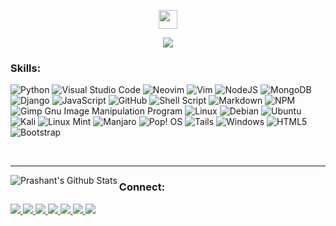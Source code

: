 <p align="center"><img align="center" src="https://raw.githubusercontent.com/MartinHeinz/MartinHeinz/master/wave.gif" width="30px"></p>
<p align="center"><img src="https://user-images.githubusercontent.com/68837209/147668616-a949e10a-5a78-44df-87c0-782b8829103b.gif"></p>

### Skills:
![Python](https://img.shields.io/badge/python-3670A0?style=for-the-badge&logo=python&logoColor=ffdd54)
![Visual Studio Code](https://img.shields.io/badge/Visual%20Studio%20Code-0078d7.svg?style=for-the-badge&logo=visual-studio-code&logoColor=white)
![Neovim](https://img.shields.io/badge/NeoVim-%2357A143.svg?&style=for-the-badge&logo=neovim&logoColor=white)
![Vim](https://img.shields.io/badge/VIM-%2311AB00.svg?style=for-the-badge&logo=vim&logoColor=white)
![NodeJS](https://img.shields.io/badge/node.js-6DA55F?style=for-the-badge&logo=node.js&logoColor=white)
![MongoDB](https://img.shields.io/badge/MongoDB-%234ea94b.svg?style=for-the-badge&logo=mongodb&logoColor=white)
![Django](https://img.shields.io/badge/django-%23092E20.svg?style=for-the-badge&logo=django&logoColor=white)
![JavaScript](https://img.shields.io/badge/javascript-%23323330.svg?style=for-the-badge&logo=javascript&logoColor=%23F7DF1E)
![GitHub](https://img.shields.io/badge/github-%23121011.svg?style=for-the-badge&logo=github&logoColor=white)
![Shell Script](https://img.shields.io/badge/shell_script-%23121011.svg?style=for-the-badge&logo=gnu-bash&logoColor=white)
![Markdown](https://img.shields.io/badge/markdown-%23000000.svg?style=for-the-badge&logo=markdown&logoColor=white)
![NPM](https://img.shields.io/badge/NPM-%23000000.svg?style=for-the-badge&logo=npm&logoColor=white)
![Gimp Gnu Image Manipulation Program](https://img.shields.io/badge/Gimp-657D8B?style=for-the-badge&logo=gimp&logoColor=FFFFFF)
![Linux](https://img.shields.io/badge/Linux-FCC624?style=for-the-badge&logo=linux&logoColor=black)
![Debian](https://img.shields.io/badge/Debian-D70A53?style=for-the-badge&logo=debian&logoColor=white)
![Ubuntu](https://img.shields.io/badge/Ubuntu-E95420?style=for-the-badge&logo=ubuntu&logoColor=white)
![Kali](https://img.shields.io/badge/Kali-268BEE?style=for-the-badge&logo=kalilinux&logoColor=white)
![Linux Mint](https://img.shields.io/badge/Linux%20Mint-87CF3E?style=for-the-badge&logo=Linux%20Mint&logoColor=white)
![Manjaro](https://img.shields.io/badge/Manjaro-35BF5C?style=for-the-badge&logo=Manjaro&logoColor=white)
![Pop! OS](https://img.shields.io/badge/Pop!_OS-48B9C7?style=for-the-badge&logo=Pop!_OS&logoColor=white)
![Tails](https://img.shields.io/badge/Tails%20-56347C?&style=for-the-badge&logo=tails&logoColor=white)
![Windows](https://img.shields.io/badge/Windows-0078D6?style=for-the-badge&logo=windows&logoColor=white)
![HTML5](https://img.shields.io/badge/html5-%23E34F26.svg?style=for-the-badge&logo=html5&logoColor=white)
![Bootstrap](https://img.shields.io/badge/bootstrap-%23563D7C.svg?style=for-the-badge&logo=bootstrap&logoColor=white)

<br />
<hr>

<img align="left" alt="Prashant's Github Stats" src="https://github-readme-stats.vercel.app/api?username=PrashantMhrzn&show_icons=true&hide_border=true&theme=radical" />

### Connect:
<a align='left' href='prashantmaharjan5@mail.com'>
  <img src='https://img.shields.io/badge/Gmail-D14836?style=for-the-badge&logo=gmail&logoColor=white'>
</a>
<a align='left' href='prashantmhrzn@protonmail.com'>
  <img src='https://img.shields.io/badge/ProtonMail-8B89CC?style=for-the-badge&logo=protonmail&logoColor=white'>
</a>
<a align='left' href='https://t.me/prashant_mhrzn'>
  <img src='https://img.shields.io/badge/Telegram-2CA5E0?style=for-the-badge&logo=telegram&logoColor=white'>
</a>
<a align='left' href='https://www.linkedin.com/in/prashant-maharjan-768a051ba/'>
  <img src='https://img.shields.io/badge/linkedin-%230077B5.svg?style=for-the-badge&logo=linkedin&logoColor=white'>
</a>
<a align='left' href='https://twitter.com/mhrzn_prashant'>
  <img src='https://img.shields.io/badge/<handle>-%231DA1F2.svg?style=for-the-badge&logo=Twitter&logoColor=white'>
</a>
<a align='left' href='https://discord.com/channels/@me'>
  <img src='https://img.shields.io/badge/%3CServer%3E-%237289DA.svg?style=for-the-badge&logo=discord&logoColor=white'>
</a>
<a align='left' href='https://www.youtube.com/watch?v=dQw4w9WgXcQ'>
  <img src='https://img.shields.io/badge/Reddit-FF4500?style=for-the-badge&logo=reddit&logoColor=white'>
</a>
